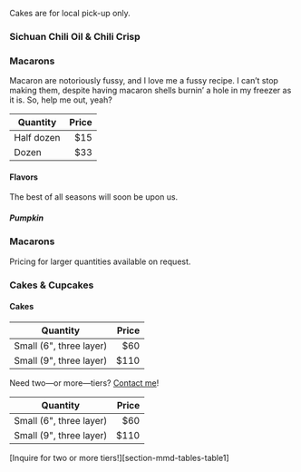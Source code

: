 

Cakes are for local pick-up only.

### Sichuan Chili Oil <b class="amp">&</b> Chili Crisp


### Macarons

Macaron are notoriously fussy, and I love me a fussy recipe. I can’t stop making them, despite having macaron shells burnin’ a hole in my freezer as it is. So, help me out, yeah?

| Quantity   | Price |
| ---------- | -----:|
| Half dozen |   $15 |
| Dozen      |   $33 |

#### Flavors

The best of all seasons will soon be upon us.

##### Pumpkin



### Macarons


Pricing for larger quantities available on request.

### Cakes <b class="amp">&</b> Cupcakes

#### Cakes

| Quantity   | Price |
| ---------- | -----:|
| Small (6", three layer) |   $60 |
| Small (9", three layer) |   $110 |

Need two—or more—tiers? [Contact me]()!

| Quantity                | Price |
| ----------------------- | -----:|
| Small (6", three layer) |   $60 |
| Small (9", three layer) |  $110 |
[Inquire for two or more tiers!][section-mmd-tables-table1]

